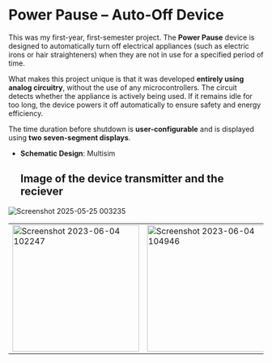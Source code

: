 # Power Pause – Auto-Off Device

This was my first-year, first-semester project. The **Power Pause** device is designed to automatically turn off electrical appliances (such as electric irons or hair straighteners) when they are not in use for a specified period of time. 

What makes this project unique is that it was developed **entirely using analog circuitry**, without the use of any microcontrollers. The circuit detects whether the appliance is actively being used. If it remains idle for too long, the device powers it off automatically to ensure safety and energy efficiency.

The time duration before shutdown is **user-configurable** and is displayed using **two seven-segment displays**.

- **Schematic Design**: Multisim

  ## Image of the device transmitter and the reciever

 ![Screenshot 2025-05-25 003235](https://github.com/user-attachments/assets/c8c6ba8a-d70b-4243-a00b-202505d20895)

<table>
  <tr>
    <td><img width="250" src="https://github.com/user-attachments/assets/223b27d3-488e-45cf-92f5-c5a045c043d6" alt="Screenshot 2023-06-04 102247" /></td>
    <td><img width="250" src="https://github.com/user-attachments/assets/011cd3f0-6bcc-459d-99e4-ce82cdfeac20" alt="Screenshot 2023-06-04 104946" /></td>
    <td><img width="250" src="https://github.com/user-attachments/assets/5efbd17a-9655-4151-b050-830c2b98ea5d" alt="Screenshot 2023-06-04 110945" /></td>
  </tr>
</table>






